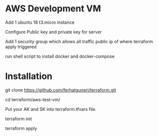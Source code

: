 # AWS Development VM

Add 1 ubuntu 18 t3.micro instance

Configure Public key and private key for server

Add 1 security group which allows all traffic public ip of where terraform apply triggered

run shell script to install docker and docker-compose

# Installation

git clone https://github.com/ferhatguneri/terraform.git

cd terraform/aws-test-vm/

Put your AK and SK into terraform.tfvars file.

terraform init

terraform apply
